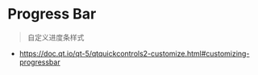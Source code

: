 # Progress Bar

> 自定义进度条样式

- https://doc.qt.io/qt-5/qtquickcontrols2-customize.html#customizing-progressbar
